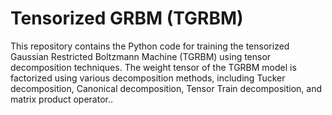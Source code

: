 # Tensorized GRBM (TGRBM)
This repository contains the Python code for training the tensorized Gaussian Restricted Boltzmann Machine (TGRBM) using tensor decomposition techniques. The weight tensor of the TGRBM model is factorized using various decomposition methods, including Tucker decomposition, Canonical decomposition, Tensor Train decomposition, and matrix product operator..
